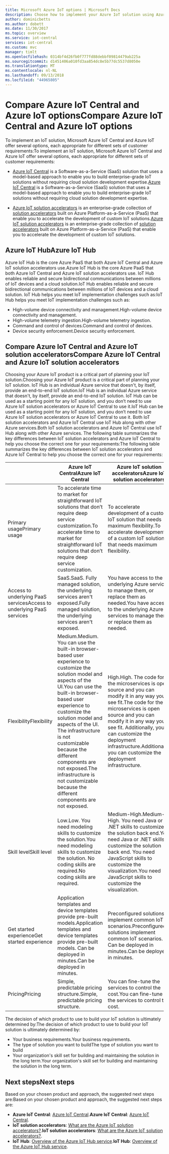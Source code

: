 ```yaml
---
title: Microsoft Azure IoT options | Microsoft Docs
description: Choose how to implement your Azure IoT solution using Azure IoT Central, IoT solution accelerators, or IoT Hub.
author: dominicbetts
ms.author: dobett
ms.date: 11/30/2017
ms.topic: overview
ms.service: iot-central
services: iot-central
ms.custom: mvc
manager: timlt
ms.openlocfilehash: 0314bf4d26fb0f777fd88debbf09814479ab225a
ms.sourcegitcommit: d1451406a010fd3aa854dc8e5b77dc5537d8050e
ms.translationtype: MT
ms.contentlocale: nl-NL
ms.lasthandoff: 09/13/2018
ms.locfileid: "44965805"
---
```

# <a name="compare-azure-iot-central-and-azure-iot-options"></a><span data-ttu-id="55637-103">Compare Azure IoT Central and Azure IoT options</span><span class="sxs-lookup"><span data-stu-id="55637-103">Compare Azure IoT Central and Azure IoT options</span></span>

<span data-ttu-id="55637-104">To implement an IoT solution, Microsoft Azure IoT Central and Azure IoT offer several options, each appropriate for different sets of customer requirements:</span><span class="sxs-lookup"><span data-stu-id="55637-104">To implement an IoT solution, Microsoft Azure IoT Central and Azure IoT offer several options, each appropriate for different sets of customer requirements:</span></span>

* <span data-ttu-id="55637-105">[Azure IoT Central](overview-iot-central.md) is a Software-as-a-Service (SaaS) solution that uses a model-based approach to enable you to build enterprise-grade IoT solutions without requiring cloud solution development expertise.</span><span class="sxs-lookup"><span data-stu-id="55637-105">[Azure IoT Central](overview-iot-central.md) is a Software-as-a-Service (SaaS) solution that uses a model-based approach to enable you to build enterprise-grade IoT solutions without requiring cloud solution development expertise.</span></span>

* <span data-ttu-id="55637-106">[Azure IoT solution accelerators](https://docs.microsoft.com/azure/iot-accelerators/) is an enterprise-grade collection of [solution accelerators](../iot-accelerators/iot-accelerators-what-are-solution-accelerators.md) built on Azure Platform-as-a-Service (PaaS) that enable you to accelerate the development of custom IoT solutions.</span><span class="sxs-lookup"><span data-stu-id="55637-106">[Azure IoT solution accelerators](https://docs.microsoft.com/azure/iot-accelerators/) is an enterprise-grade collection of [solution accelerators](../iot-accelerators/iot-accelerators-what-are-solution-accelerators.md) built on Azure Platform-as-a-Service (PaaS) that enable you to accelerate the development of custom IoT solutions.</span></span>

## <a name="azure-iot-hub"></a><span data-ttu-id="55637-107">Azure IoT Hub</span><span class="sxs-lookup"><span data-stu-id="55637-107">Azure IoT Hub</span></span>

<span data-ttu-id="55637-108">Azure IoT Hub is the core Azure PaaS that both Azure IoT Central and Azure IoT solution accelerators use.</span><span class="sxs-lookup"><span data-stu-id="55637-108">Azure IoT Hub is the core Azure PaaS that both Azure IoT Central and Azure IoT solution accelerators use.</span></span> <span data-ttu-id="55637-109">IoT Hub enables reliable and secure bidirectional communications between millions of IoT devices and a cloud solution.</span><span class="sxs-lookup"><span data-stu-id="55637-109">IoT Hub enables reliable and secure bidirectional communications between millions of IoT devices and a cloud solution.</span></span> <span data-ttu-id="55637-110">IoT Hub helps you meet IoT implementation challenges such as:</span><span class="sxs-lookup"><span data-stu-id="55637-110">IoT Hub helps you meet IoT implementation challenges such as:</span></span>

* <span data-ttu-id="55637-111">High-volume device connectivity and management.</span><span class="sxs-lookup"><span data-stu-id="55637-111">High-volume device connectivity and management.</span></span>
* <span data-ttu-id="55637-112">High-volume telemetry ingestion.</span><span class="sxs-lookup"><span data-stu-id="55637-112">High-volume telemetry ingestion.</span></span>
* <span data-ttu-id="55637-113">Command and control of devices.</span><span class="sxs-lookup"><span data-stu-id="55637-113">Command and control of devices.</span></span>
* <span data-ttu-id="55637-114">Device security enforcement.</span><span class="sxs-lookup"><span data-stu-id="55637-114">Device security enforcement.</span></span>

## <a name="compare-azure-iot-central-and-azure-iot-solution-accelerators"></a><span data-ttu-id="55637-115">Compare Azure IoT Central and Azure IoT solution accelerators</span><span class="sxs-lookup"><span data-stu-id="55637-115">Compare Azure IoT Central and Azure IoT solution accelerators</span></span>

<span data-ttu-id="55637-116">Choosing your Azure IoT product is a critical part of planning your IoT solution.</span><span class="sxs-lookup"><span data-stu-id="55637-116">Choosing your Azure IoT product is a critical part of planning your IoT solution.</span></span> <span data-ttu-id="55637-117">IoT Hub is an individual Azure service that doesn't, by itself, provide an end-to-end IoT solution.</span><span class="sxs-lookup"><span data-stu-id="55637-117">IoT Hub is an individual Azure service that doesn't, by itself, provide an end-to-end IoT solution.</span></span> <span data-ttu-id="55637-118">IoT Hub can be used as a starting point for any IoT solution, and you don’t need to use Azure IoT solution accelerators or Azure IoT Central to use it.</span><span class="sxs-lookup"><span data-stu-id="55637-118">IoT Hub can be used as a starting point for any IoT solution, and you don’t need to use Azure IoT solution accelerators or Azure IoT Central to use it.</span></span> <span data-ttu-id="55637-119">Both IoT solution accelerators and Azure IoT Central use IoT Hub along with other Azure services.</span><span class="sxs-lookup"><span data-stu-id="55637-119">Both IoT solution accelerators and Azure IoT Central use IoT Hub along with other Azure services.</span></span> <span data-ttu-id="55637-120">The following table summarizes the key differences between IoT solution accelerators and Azure IoT Central to help you choose the correct one for your requirements:</span><span class="sxs-lookup"><span data-stu-id="55637-120">The following table summarizes the key differences between IoT solution accelerators and Azure IoT Central to help you choose the correct one for your requirements:</span></span>

|     | <span data-ttu-id="55637-121">Azure IoT Central</span><span class="sxs-lookup"><span data-stu-id="55637-121">Azure IoT Central</span></span> | <span data-ttu-id="55637-122">Azure IoT solution accelerators</span><span class="sxs-lookup"><span data-stu-id="55637-122">Azure IoT solution accelerators</span></span> |
| --- | ----------- | --------- |
| <span data-ttu-id="55637-123">Primary usage</span><span class="sxs-lookup"><span data-stu-id="55637-123">Primary usage</span></span>                      | <span data-ttu-id="55637-124">To accelerate time to market for straightforward IoT solutions that don’t require deep service customization.</span><span class="sxs-lookup"><span data-stu-id="55637-124">To accelerate time to market for straightforward IoT solutions that don’t require deep service customization.</span></span>                                                    | <span data-ttu-id="55637-125">To accelerate development of a custom IoT solution that needs maximum flexibility.</span><span class="sxs-lookup"><span data-stu-id="55637-125">To accelerate development of a custom IoT solution that needs maximum flexibility.</span></span>                                                                                                                             |
| <span data-ttu-id="55637-126">Access to underlying PaaS services</span><span class="sxs-lookup"><span data-stu-id="55637-126">Access to underlying PaaS services</span></span> | <span data-ttu-id="55637-127">SaaS.</span><span class="sxs-lookup"><span data-stu-id="55637-127">SaaS.</span></span> <span data-ttu-id="55637-128">Fully managed solution, the underlying services aren't exposed.</span><span class="sxs-lookup"><span data-stu-id="55637-128">Fully managed solution, the underlying services aren't exposed.</span></span>                                                                                            | <span data-ttu-id="55637-129">You have access to the underlying Azure services to manage them, or replace them as needed.</span><span class="sxs-lookup"><span data-stu-id="55637-129">You have access to the underlying Azure services to manage them, or replace them as needed.</span></span>                                                                                                                    |
| <span data-ttu-id="55637-130">Flexibility</span><span class="sxs-lookup"><span data-stu-id="55637-130">Flexibility</span></span>                        | <span data-ttu-id="55637-131">Medium.</span><span class="sxs-lookup"><span data-stu-id="55637-131">Medium.</span></span> <span data-ttu-id="55637-132">You can use the built-in browser-based user experience to customize the solution model and aspects of the UI.</span><span class="sxs-lookup"><span data-stu-id="55637-132">You can use the built-in browser-based user experience to customize the solution model and aspects of the UI.</span></span> <span data-ttu-id="55637-133">The infrastructure is not customizable because the different components are not exposed.</span><span class="sxs-lookup"><span data-stu-id="55637-133">The infrastructure is not customizable because the different components are not exposed.</span></span> | <span data-ttu-id="55637-134">High.</span><span class="sxs-lookup"><span data-stu-id="55637-134">High.</span></span> <span data-ttu-id="55637-135">The code for the microservices is open source and you can modify it in any way you see fit.</span><span class="sxs-lookup"><span data-stu-id="55637-135">The code for the microservices is open source and you can modify it in any way you see fit.</span></span> <span data-ttu-id="55637-136">Additionally, you can customize the deployment infrastructure.</span><span class="sxs-lookup"><span data-stu-id="55637-136">Additionally, you can customize the deployment infrastructure.</span></span>                                               |
| <span data-ttu-id="55637-137">Skill level</span><span class="sxs-lookup"><span data-stu-id="55637-137">Skill level</span></span>                        | <span data-ttu-id="55637-138">Low.</span><span class="sxs-lookup"><span data-stu-id="55637-138">Low.</span></span> <span data-ttu-id="55637-139">You need modeling skills to customize the solution.</span><span class="sxs-lookup"><span data-stu-id="55637-139">You need modeling skills to customize the solution.</span></span> <span data-ttu-id="55637-140">No coding skills are required.</span><span class="sxs-lookup"><span data-stu-id="55637-140">No coding skills are required.</span></span>                                                                          | <span data-ttu-id="55637-141">Medium-High.</span><span class="sxs-lookup"><span data-stu-id="55637-141">Medium-High.</span></span> <span data-ttu-id="55637-142">You need Java or .NET skills to customize the solution back end.</span><span class="sxs-lookup"><span data-stu-id="55637-142">You need Java or .NET skills to customize the solution back end.</span></span> <span data-ttu-id="55637-143">You need JavaScript skills to customize the visualization.</span><span class="sxs-lookup"><span data-stu-id="55637-143">You need JavaScript skills to customize the visualization.</span></span>                                                                       |
| <span data-ttu-id="55637-144">Get started experience</span><span class="sxs-lookup"><span data-stu-id="55637-144">Get started experience</span></span>             | <span data-ttu-id="55637-145">Application templates and device templates provide pre-built models.</span><span class="sxs-lookup"><span data-stu-id="55637-145">Application templates and device templates provide pre-built models.</span></span> <span data-ttu-id="55637-146">Can be deployed in minutes.</span><span class="sxs-lookup"><span data-stu-id="55637-146">Can be deployed in minutes.</span></span>                                                                                                  | <span data-ttu-id="55637-147">Preconfigured solutions implement common IoT scenarios.</span><span class="sxs-lookup"><span data-stu-id="55637-147">Preconfigured solutions implement common IoT scenarios.</span></span> <span data-ttu-id="55637-148">Can be deployed in minutes.</span><span class="sxs-lookup"><span data-stu-id="55637-148">Can be deployed in minutes.</span></span>                                                                                                                            |
| <span data-ttu-id="55637-149">Pricing</span><span class="sxs-lookup"><span data-stu-id="55637-149">Pricing</span></span>                            | <span data-ttu-id="55637-150">Simple, predictable pricing structure.</span><span class="sxs-lookup"><span data-stu-id="55637-150">Simple, predictable pricing structure.</span></span>                                                                                                                           | <span data-ttu-id="55637-151">You can fine-tune the services to control the cost.</span><span class="sxs-lookup"><span data-stu-id="55637-151">You can fine-tune the services to control the cost.</span></span>                                                                                                                                                            |

<span data-ttu-id="55637-152">The decision of which product to use to build your IoT solution is ultimately determined by:</span><span class="sxs-lookup"><span data-stu-id="55637-152">The decision of which product to use to build your IoT solution is ultimately determined by:</span></span>

* <span data-ttu-id="55637-153">Your business requirements.</span><span class="sxs-lookup"><span data-stu-id="55637-153">Your business requirements.</span></span>
* <span data-ttu-id="55637-154">The type of solution you want to build</span><span class="sxs-lookup"><span data-stu-id="55637-154">The type of solution you want to build</span></span>
* <span data-ttu-id="55637-155">Your organization's skill set for building and maintaining the solution in the long term.</span><span class="sxs-lookup"><span data-stu-id="55637-155">Your organization's skill set for building and maintaining the solution in the long term.</span></span>

## <a name="next-steps"></a><span data-ttu-id="55637-156">Next steps</span><span class="sxs-lookup"><span data-stu-id="55637-156">Next steps</span></span>

<span data-ttu-id="55637-157">Based on your chosen product and approach, the suggested next steps are:</span><span class="sxs-lookup"><span data-stu-id="55637-157">Based on your chosen product and approach, the suggested next steps are:</span></span>

* <span data-ttu-id="55637-158">**Azure IoT Central**: [Azure IoT Central](overview-iot-central.md).</span><span class="sxs-lookup"><span data-stu-id="55637-158">**Azure IoT Central**: [Azure IoT Central](overview-iot-central.md).</span></span>
* <span data-ttu-id="55637-159">**IoT solution accelerators**: [What are the Azure IoT solution accelerators?](../iot-accelerators/iot-accelerators-what-are-solution-accelerators.md).</span><span class="sxs-lookup"><span data-stu-id="55637-159">**IoT solution accelerators**: [What are the Azure IoT solution accelerators?](../iot-accelerators/iot-accelerators-what-are-solution-accelerators.md).</span></span>
* <span data-ttu-id="55637-160">**IoT Hub**: [Overview of the Azure IoT Hub service](https://docs.microsoft.com/azure/iot-hub/iot-hub-what-is-iot-hub).</span><span class="sxs-lookup"><span data-stu-id="55637-160">**IoT Hub**: [Overview of the Azure IoT Hub service](https://docs.microsoft.com/azure/iot-hub/iot-hub-what-is-iot-hub).</span></span>